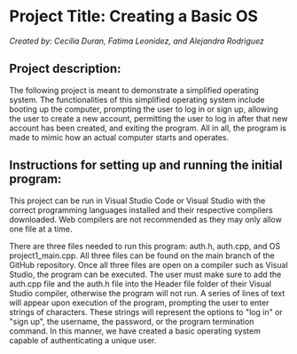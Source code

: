 <h1> Project Title: Creating a Basic OS </h1>
<em>Created by: Cecilia Duran, Fatima Leonidez, and Alejandra Rodriguez</em>

<h2>Project description:</h2> 
The following project is meant to demonstrate a simplified operating system. The functionalities of this simplified operating system include booting up the computer, prompting the user to log in or sign up, allowing the user to create a new account, permitting the user to log in after that new account has been created, and exiting the program. All in all, the program is made to mimic how an actual computer starts and operates.

<h2>Instructions for setting up and running the initial program:</h2> 
<p>This project can be run in Visual Studio Code or Visual Studio with the correct programming languages installed and their respective compilers downloaded. Web compilers are not recommended as they may only allow one file at a time. <br />
  
There are three files needed to run this program: auth.h, auth.cpp, and OS project1_main.cpp. All three files can be found on the main branch of the GitHub repository. Once all three files are open on a compiler such as Visual Studio, the program can be executed. The user must make sure to add the auth.cpp file and the auth.h file into the Header file folder of their Visual Studio compiler, otherwise the program will not run. A series of lines of text will appear upon execution of the program, prompting the user to enter strings of characters. These strings will represent the options to "log in" or "sign up", the username, the password, or the program termination command. In this manner, we have created a basic operating system capable of authenticating a unique user. </p>
